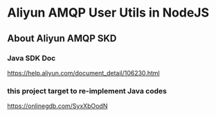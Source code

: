 # Aliyun AMQP User Utils in NodeJS

## About Aliyun AMQP SKD

### Java SDK Doc

https://help.aliyun.com/document_detail/106230.html

### this project target to re-implement Java codes

https://onlinegdb.com/SyxXbOodN
